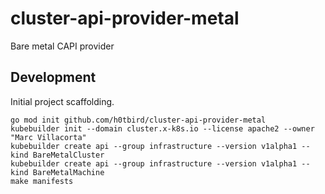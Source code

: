 # cluster-api-provider-metal
Bare metal CAPI provider

## Development
Initial project scaffolding.
```
go mod init github.com/h0tbird/cluster-api-provider-metal
kubebuilder init --domain cluster.x-k8s.io --license apache2 --owner "Marc Villacorta"
kubebuilder create api --group infrastructure --version v1alpha1 --kind BareMetalCluster
kubebuilder create api --group infrastructure --version v1alpha1 --kind BareMetalMachine
make manifests
```
